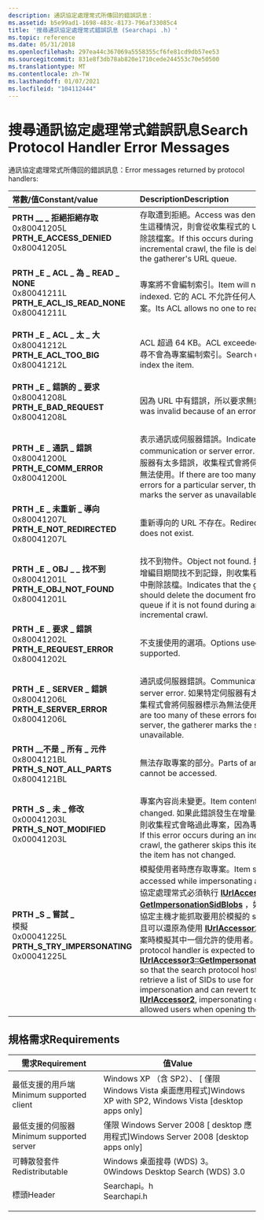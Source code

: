 ```yaml
---
description: 通訊協定處理常式所傳回的錯誤訊息：
ms.assetid: b5e99ad1-1698-483c-8173-796af33085c4
title: '搜尋通訊協定處理常式錯誤訊息 (Searchapi .h) '
ms.topic: reference
ms.date: 05/31/2018
ms.openlocfilehash: 297ea44c367069a5558355cf6fe81cd9db57ee53
ms.sourcegitcommit: 831e8f3db78ab820e1710cede244553c70e50500
ms.translationtype: MT
ms.contentlocale: zh-TW
ms.lasthandoff: 01/07/2021
ms.locfileid: "104112444"
---
```

# <a name="search-protocol-handler-error-messages"></a><span data-ttu-id="5b533-103">搜尋通訊協定處理常式錯誤訊息</span><span class="sxs-lookup"><span data-stu-id="5b533-103">Search Protocol Handler Error Messages</span></span>

<span data-ttu-id="5b533-104">通訊協定處理常式所傳回的錯誤訊息：</span><span class="sxs-lookup"><span data-stu-id="5b533-104">Error messages returned by protocol handlers:</span></span>



| <span data-ttu-id="5b533-105">常數/值</span><span class="sxs-lookup"><span data-stu-id="5b533-105">Constant/value</span></span>                                                                                                                                                                                                                                                    | <span data-ttu-id="5b533-106">Description</span><span class="sxs-lookup"><span data-stu-id="5b533-106">Description</span></span>                                                                                                                                                                                                                                                                                                                                                                                                                                 |
|:------------------------------------------------------------------------------------------------------------------------------------------------------------------------------------------------------------------------------------------------------------------|:--------------------------------------------------------------------------------------------------------------------------------------------------------------------------------------------------------------------------------------------------------------------------------------------------------------------------------------------------------------------------------------------------------------------------------------------|
| <span id="PRTH_E_ACCESS_DENIED"></span><span id="prth_e_access_denied"></span><dl> <span data-ttu-id="5b533-107"><dt>**PRTH \_\_ \_ 拒絕拒絕存取**</dt> <dt>0x80041205L</dt></span><span class="sxs-lookup"><span data-stu-id="5b533-107"><dt>**PRTH\_E\_ACCESS\_DENIED**</dt> <dt>0x80041205L</dt></span></span> </dl>             | <span data-ttu-id="5b533-108">存取遭到拒絕。</span><span class="sxs-lookup"><span data-stu-id="5b533-108">Access was denied.</span></span> <span data-ttu-id="5b533-109">如果發生這種情況，則會從收集程式的 URL 佇列中刪除該檔案。</span><span class="sxs-lookup"><span data-stu-id="5b533-109">If this occurs during an incremental crawl, the file is deleted from the gatherer's URL queue.</span></span><br/>                                                                                                                                                                                                                                                                                                                |
| <span id="PRTH_E_ACL_IS_READ_NONE"></span><span id="prth_e_acl_is_read_none"></span><dl> <span data-ttu-id="5b533-110"><dt>**PRTH \_E \_ ACL \_ 為 \_ READ \_ NONE**</dt> <dt>0x80041211L</dt></span><span class="sxs-lookup"><span data-stu-id="5b533-110"><dt>**PRTH\_E\_ACL\_IS\_READ\_NONE**</dt> <dt>0x80041211L</dt></span></span> </dl>  | <span data-ttu-id="5b533-111">專案將不會編制索引。</span><span class="sxs-lookup"><span data-stu-id="5b533-111">Item will not be indexed.</span></span> <span data-ttu-id="5b533-112">它的 ACL 不允許任何人讀取該專案。</span><span class="sxs-lookup"><span data-stu-id="5b533-112">Its ACL allows no one to read the item.</span></span><br/>                                                                                                                                                                                                                                                                                                                                                                |
| <span id="PRTH_E_ACL_TOO_BIG"></span><span id="prth_e_acl_too_big"></span><dl> <span data-ttu-id="5b533-113"><dt>**PRTH \_E \_ ACL \_ 太 \_ 大**</dt> <dt>0x80041212L</dt></span><span class="sxs-lookup"><span data-stu-id="5b533-113"><dt>**PRTH\_E\_ACL\_TOO\_BIG**</dt> <dt>0x80041212L</dt></span></span> </dl>                  | <span data-ttu-id="5b533-114">ACL 超過 64 KB。</span><span class="sxs-lookup"><span data-stu-id="5b533-114">ACL exceeded 64 KB.</span></span> <span data-ttu-id="5b533-115">搜尋不會為專案編制索引。</span><span class="sxs-lookup"><span data-stu-id="5b533-115">Search does not index the item.</span></span><br/>                                                                                                                                                                                                                                                                                                                                                                              |
| <span id="PRTH_E_BAD_REQUEST"></span><span id="prth_e_bad_request"></span><dl> <span data-ttu-id="5b533-116"><dt>**PRTH \_E \_ 錯誤的 \_ 要求**</dt> <dt>0x80041208L</dt></span><span class="sxs-lookup"><span data-stu-id="5b533-116"><dt>**PRTH\_E\_BAD\_REQUEST**</dt> <dt>0x80041208L</dt></span></span> </dl>                   | <span data-ttu-id="5b533-117">因為 URL 中有錯誤，所以要求無效。</span><span class="sxs-lookup"><span data-stu-id="5b533-117">Request was invalid because of an error in the URL.</span></span><br/>                                                                                                                                                                                                                                                                                                                                                                              |
| <span id="PRTH_E_COMM_ERROR"></span><span id="prth_e_comm_error"></span><dl> <span data-ttu-id="5b533-118"><dt>**PRTH \_E \_ 通訊 \_ 錯誤**</dt> <dt>0x80041200L</dt></span><span class="sxs-lookup"><span data-stu-id="5b533-118"><dt>**PRTH\_E\_COMM\_ERROR**</dt> <dt>0x80041200L</dt></span></span> </dl>                      | <span data-ttu-id="5b533-119">表示通訊或伺服器錯誤。</span><span class="sxs-lookup"><span data-stu-id="5b533-119">Indicates a communication or server error.</span></span> <span data-ttu-id="5b533-120">如果特定伺服器有太多錯誤，收集程式會將伺服器標示為無法使用。</span><span class="sxs-lookup"><span data-stu-id="5b533-120">If there are too many of these errors for a particular server, the gatherer marks the server as unavailable.</span></span><br/>                                                                                                                                                                                                                                                                          |
| <span id="PRTH_E_NOT_REDIRECTED"></span><span id="prth_e_not_redirected"></span><dl> <span data-ttu-id="5b533-121"><dt>**PRTH \_E \_ 未重新 \_ 導向**</dt> <dt>0x80041207L</dt></span><span class="sxs-lookup"><span data-stu-id="5b533-121"><dt>**PRTH\_E\_NOT\_REDIRECTED**</dt> <dt>0x80041207L</dt></span></span> </dl>          | <span data-ttu-id="5b533-122">重新導向的 URL 不存在。</span><span class="sxs-lookup"><span data-stu-id="5b533-122">Redirected URL does not exist.</span></span><br/>                                                                                                                                                                                                                                                                                                                                                                                                   |
| <span id="PRTH_E_OBJ_NOT_FOUND"></span><span id="prth_e_obj_not_found"></span><dl> <span data-ttu-id="5b533-123"><dt>**PRTH \_E \_ OBJ \_ \_ 找不到**</dt> <dt>0x80041201L</dt></span><span class="sxs-lookup"><span data-stu-id="5b533-123"><dt>**PRTH\_E\_OBJ\_NOT\_FOUND**</dt> <dt>0x80041201L</dt></span></span> </dl>            | <span data-ttu-id="5b533-124">找不到物件。</span><span class="sxs-lookup"><span data-stu-id="5b533-124">Object not found.</span></span> <span data-ttu-id="5b533-125">指出如果在遞增編目期間找不到記錄，則收集程式應從佇列中刪除該檔。</span><span class="sxs-lookup"><span data-stu-id="5b533-125">Indicates that the gatherer should delete the document from the queue if it is not found during an incremental crawl.</span></span><br/>                                                                                                                                                                                                                                                                                          |
| <span id="PRTH_E_REQUEST_ERROR"></span><span id="prth_e_request_error"></span><dl> <span data-ttu-id="5b533-126"><dt>**PRTH \_E \_ 要求 \_ 錯誤**</dt> <dt>0x80041202L</dt></span><span class="sxs-lookup"><span data-stu-id="5b533-126"><dt>**PRTH\_E\_REQUEST\_ERROR**</dt> <dt>0x80041202L</dt></span></span> </dl>             | <span data-ttu-id="5b533-127">不支援使用的選項。</span><span class="sxs-lookup"><span data-stu-id="5b533-127">Options used are not supported.</span></span><br/>                                                                                                                                                                                                                                                                                                                                                                                                  |
| <span id="PRTH_E_SERVER_ERROR"></span><span id="prth_e_server_error"></span><dl> <span data-ttu-id="5b533-128"><dt>**PRTH \_E \_ SERVER \_ 錯誤**</dt> <dt>0x80041206L</dt></span><span class="sxs-lookup"><span data-stu-id="5b533-128"><dt>**PRTH\_E\_SERVER\_ERROR**</dt> <dt>0x80041206L</dt></span></span> </dl>                | <span data-ttu-id="5b533-129">通訊或伺服器錯誤。</span><span class="sxs-lookup"><span data-stu-id="5b533-129">Communication or server error.</span></span> <span data-ttu-id="5b533-130">如果特定伺服器有太多錯誤，收集程式會將伺服器標示為無法使用。</span><span class="sxs-lookup"><span data-stu-id="5b533-130">If there are too many of these errors for a particular server, the gatherer marks the server as unavailable.</span></span><br/>                                                                                                                                                                                                                                                                                      |
| <span id="PRTH_S_NOT_ALL_PARTS"></span><span id="prth_s_not_all_parts"></span><dl> <span data-ttu-id="5b533-131"><dt>**PRTH \_\_不是 \_ 所有 \_ 元件**</dt> <dt>0x8004121BL</dt></span><span class="sxs-lookup"><span data-stu-id="5b533-131"><dt>**PRTH\_S\_NOT\_ALL\_PARTS**</dt> <dt>0x8004121BL</dt></span></span> </dl>            | <span data-ttu-id="5b533-132">無法存取專案的部分。</span><span class="sxs-lookup"><span data-stu-id="5b533-132">Parts of an item cannot be accessed.</span></span><br/>                                                                                                                                                                                                                                                                                                                                                                                             |
| <span id="PRTH_S_NOT_MODIFIED"></span><span id="prth_s_not_modified"></span><dl> <span data-ttu-id="5b533-133"><dt>**PRTH \_S \_ 未 \_ 修改**</dt> <dt>0x00041203L</dt></span><span class="sxs-lookup"><span data-stu-id="5b533-133"><dt>**PRTH\_S\_NOT\_MODIFIED**</dt> <dt>0x00041203L</dt></span></span> </dl>                | <span data-ttu-id="5b533-134">專案內容尚未變更。</span><span class="sxs-lookup"><span data-stu-id="5b533-134">Item content has not changed.</span></span> <span data-ttu-id="5b533-135">如果此錯誤發生在增量編目期間，則收集程式會略過此專案，因為專案未變更。</span><span class="sxs-lookup"><span data-stu-id="5b533-135">If this error occurs during an incremental crawl, the gatherer skips this item because the item has not changed.</span></span><br/>                                                                                                                                                                                                                                                                                   |
| <span id="PRTH_S_TRY_IMPERSONATING"></span><span id="prth_s_try_impersonating"></span><dl> <span data-ttu-id="5b533-136"><dt>**PRTH \_S \_ 嘗試 \_**</dt>模擬 <dt>0x00041225L</dt></span><span class="sxs-lookup"><span data-stu-id="5b533-136"><dt>**PRTH\_S\_TRY\_IMPERSONATING**</dt> <dt>0x00041225L</dt></span></span> </dl> | <span data-ttu-id="5b533-137">模擬使用者時應存取專案。</span><span class="sxs-lookup"><span data-stu-id="5b533-137">Item should be accessed while impersonating a user.</span></span> <span data-ttu-id="5b533-138">通訊協定處理常式必須執行 [**IUrlAccessor3：： GetImpersonationSidBlobs**](/windows/desktop/api/Searchapi/nf-searchapi-iurlaccessor3-getimpersonationsidblobs) ，如此搜尋通訊協定主機才能抓取要用於模擬的 sid 清單，並且可以還原為使用 [**IUrlAccessor2**](/windows/desktop/api/Searchapi/nn-searchapi-iurlaccessor2)，在開啟專案時模擬其中一個允許的使用者。</span><span class="sxs-lookup"><span data-stu-id="5b533-138">The protocol handler is expected to implement [**IUrlAccessor3::GetImpersonationSidBlobs**](/windows/desktop/api/Searchapi/nf-searchapi-iurlaccessor3-getimpersonationsidblobs) so that the search protocol host can retrieve a list of SIDs to use for impersonation and can revert to using [**IUrlAccessor2**](/windows/desktop/api/Searchapi/nn-searchapi-iurlaccessor2), impersonating one of the allowed users when opening the item.</span></span> <br/> |



## <a name="requirements"></a><span data-ttu-id="5b533-139">規格需求</span><span class="sxs-lookup"><span data-stu-id="5b533-139">Requirements</span></span>



| <span data-ttu-id="5b533-140">需求</span><span class="sxs-lookup"><span data-stu-id="5b533-140">Requirement</span></span> | <span data-ttu-id="5b533-141">值</span><span class="sxs-lookup"><span data-stu-id="5b533-141">Value</span></span> |
|-------------------------------------|----------------------------------------------------------------------------------------|
| <span data-ttu-id="5b533-142">最低支援的用戶端</span><span class="sxs-lookup"><span data-stu-id="5b533-142">Minimum supported client</span></span><br/> | <span data-ttu-id="5b533-143">Windows XP （含 SP2）、 \[ 僅限 Windows Vista 桌面應用程式\]</span><span class="sxs-lookup"><span data-stu-id="5b533-143">Windows XP with SP2, Windows Vista \[desktop apps only\]</span></span><br/>                    |
| <span data-ttu-id="5b533-144">最低支援的伺服器</span><span class="sxs-lookup"><span data-stu-id="5b533-144">Minimum supported server</span></span><br/> | <span data-ttu-id="5b533-145">僅限 Windows Server 2008 \[ desktop 應用程式\]</span><span class="sxs-lookup"><span data-stu-id="5b533-145">Windows Server 2008 \[desktop apps only\]</span></span><br/>                                   |
| <span data-ttu-id="5b533-146">可轉散發套件</span><span class="sxs-lookup"><span data-stu-id="5b533-146">Redistributable</span></span><br/>          | <span data-ttu-id="5b533-147">Windows 桌面搜尋 (WDS) 3。0</span><span class="sxs-lookup"><span data-stu-id="5b533-147">Windows Desktop Search (WDS) 3.0</span></span><br/>                                            |
| <span data-ttu-id="5b533-148">標頭</span><span class="sxs-lookup"><span data-stu-id="5b533-148">Header</span></span><br/>                   | <dl> <span data-ttu-id="5b533-149"><dt>Searchapi。h</dt></span><span class="sxs-lookup"><span data-stu-id="5b533-149"><dt>Searchapi.h</dt></span></span> </dl> |



 

 




